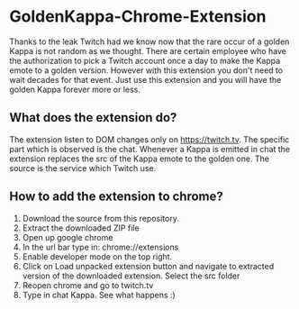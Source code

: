 # GoldenKappa-Chrome-Extension
Thanks to the leak Twitch had we know now that the rare occur of a golden Kappa is not random as we thought. There are certain employee who have the authorization to pick a Twitch account once a day to make the Kappa emote to a golden version. However with this extension you don't need to wait decades for that event. Just use this extension and you will have the golden Kappa forever more or less.

## What does the extension do?
The extension listen to DOM changes only on https://twitch.tv. The specific part which is observed is the chat. Whenever a Kappa is emitted in chat the extension replaces the src of the Kappa emote to the golden one. The source is the service which Twitch use.

## How to add the extension to chrome?
1. Download the source from this repository.
2. Extract the downloaded ZIP file
3. Open up google chrome
4. In the url bar type in: chrome://extensions
5. Enable developer mode on the top right.
6. Click on Load unpacked extension button and navigate to extracted version of the downloaded extension. Select the src folder
7. Reopen chrome and go to twitch.tv
8. Type in chat Kappa. See what happens :)
